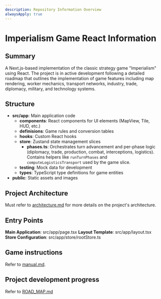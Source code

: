 ```yaml
---
description: Repository Information Overview
alwaysApply: true
---
```


# Imperialism Game React Information

## Summary
A Next.js-based implementation of the classic strategy game "Imperialism" using React. The project is in active development following a detailed roadmap that outlines the implementation of game features including map rendering, worker mechanics, transport networks, industry, trade, diplomacy, military, and technology systems.

## Structure
- **src/app**: Main application code
  - **components**: React components for UI elements (MapView, Tile, HUD, etc.)
  - **definisions**: Game rules and conversion tables
  - **hooks**: Custom React hooks
  - **store**: Zustand state management slices
    - **phases.ts**: Orchestrates turn advancement and per-phase logic (diplomacy, trade, production, combat, interceptions, logistics). Contains helpers like `runTurnPhases` and `computeLogisticsTransport` used by the game slice.
  - **testing**: Mock data for development
  - **types**: TypeScript type definitions for game entities
- **public**: Static assets and images

## Project Architecture
Must refer to [architecture.md](../../docs/architecture.md) for more details on the project's architecture.

## Entry Points
**Main Application**: src/app/page.tsx
**Layout Template**: src/app/layout.tsx
**Store Configuration**: src/app/store/rootStore.ts

## Game instructions
Refer to [manual.md](../../docs/manual.md). 

## Project development progress 
Refer to [ROAD_MAP.md](../../docs/ROAD_MAP.md)
